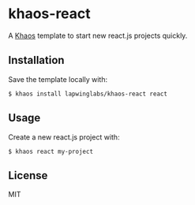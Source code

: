 
# khaos-react

A [Khaos](http://github.com/segmentio/khaos) template to start new react.js projects quickly.

## Installation

Save the template locally with:

    $ khaos install lapwinglabs/khaos-react react

## Usage

Create a new react.js project with:

    $ khaos react my-project

## License

MIT
